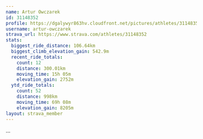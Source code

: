 ```yaml
---
name: Artur Owczarek
id: 31148352
profile: https://dgalywyr863hv.cloudfront.net/pictures/athletes/31148352/15906846/1/large.jpg
username: artur-owczarek
strava_url: https://www.strava.com/athletes/31148352
stats:
  biggest_ride_distance: 106.64km
  biggest_climb_elevation_gain: 542.9m
  recent_ride_totals:
    count: 12
    distance: 300.01km
    moving_time: 15h 05m
    elevation_gain: 2752m
  ytd_ride_totals:
    count: 52
    distance: 998km
    moving_time: 69h 08m
    elevation_gain: 8205m
layout: strava_member
--- 
```

...
